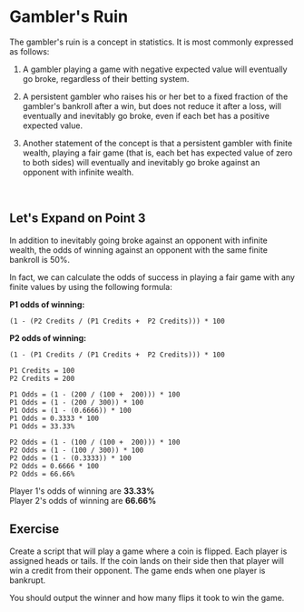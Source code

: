 # Gambler's Ruin

The gambler's ruin is a concept in statistics. It is most commonly expressed as follows:

1. A gambler playing a game with negative expected value will eventually go broke, regardless of their betting system.

2. A persistent gambler who raises his or her bet to a fixed fraction of the gambler's bankroll after a win, but does not reduce it after a loss, will eventually and inevitably go broke, even if each bet has a positive expected value.

3. Another statement of the concept is that a persistent gambler with finite wealth, playing a fair game (that is, each bet has expected value of zero to both sides) will eventually and inevitably go broke against an opponent with infinite wealth.

<br>

## Let's Expand on Point 3

In addition to inevitably going broke against an opponent with infinite wealth, the odds of winning against an opponent with the same finite bankroll is 50%.

In fact, we can calculate the odds of success in playing a fair game with any finite values by using the following formula:

**P1 odds of winning:** <br>
```
(1 - (P2 Credits / (P1 Credits +  P2 Credits))) * 100
```

**P2 odds of winning:** <br>
```
(1 - (P1 Credits / (P1 Credits +  P2 Credits))) * 100
```

```
P1 Credits = 100
P2 Credits = 200

P1 Odds = (1 - (200 / (100 +  200))) * 100
P1 Odds = (1 - (200 / 300)) * 100
P1 Odds = (1 - (0.6666)) * 100
P1 Odds = 0.3333 * 100
P1 Odds = 33.33%

P2 Odds = (1 - (100 / (100 +  200))) * 100
P2 Odds = (1 - (100 / 300)) * 100
P2 Odds = (1 - (0.3333)) * 100
P2 Odds = 0.6666 * 100
P2 Odds = 66.66%
```

Player 1's odds of winning are **33.33%** <br>
Player 2's odds of winning are **66.66%**

## Exercise

Create a script that will play a game where a coin is flipped. Each player is assigned heads or tails. If the coin lands on their side then that player will win a credit from their opponent. The game ends when one player is bankrupt.

You should output the winner and how many flips it took to win the game.
